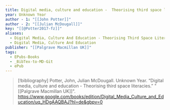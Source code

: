 ```yaml
---
title: Digital media, culture and education -  Theorising third space literacies
year: Unknown Year
author - 1: "[[John Potter]]"
author - 2: "[[Julian McDougall]]"
key: "[[@Potter2017-fz]]"
aliases:
  - Digital Media, Culture And Education - Theorising Third Space Literacies
  - Digital Media, Culture And Education
publisher: "[[Palgrave Macmillan UK]]"
tags:
  - EPubs-Books
  - _BibTex-to-MD-Git
  - ePub
---
```


> [!bibliography]
> Potter, John, Julian McDougall. Unknown Year. “Digital media, culture and education -  Theorising third space literacies.” "[[Palgrave Macmillan UK]]". https://www.google.com/books/edition/Digital_Media_Culture_and_Education/uq_HDgAAQBAJ?hl=de&gbpv=0